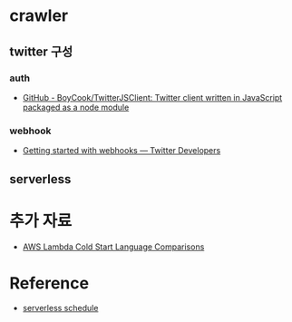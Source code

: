 # crawler

## twitter 구성

### auth

- [GitHub - BoyCook/TwitterJSClient: Twitter client written in JavaScript packaged as a node module](https://github.com/BoyCook/TwitterJSClient)

### webhook

- [Getting started with webhooks — Twitter      Developers](https://developer.twitter.com/en/docs/accounts-and-users/subscribe-account-activity/guides/getting-started-with-webhooks)

## serverless

# 추가 자료

- [AWS Lambda Cold Start Language Comparisons](https://levelup.gitconnected.com/aws-lambda-cold-start-language-comparisons-2019-edition-%EF%B8%8F-1946d32a0244)

# Reference

- [serverless schedule](https://serverless.com/framework/docs/providers/aws/events/schedule/)